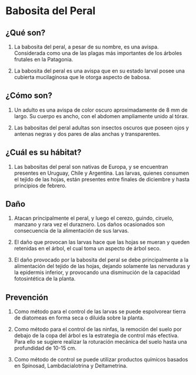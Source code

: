 # Babosita del Peral
## ¿Qué son?
1. La babosita del peral, a pesar de su nombre, es una avispa. Considerada como una de las plagas más importantes de los árboles frutales en la Patagonia. 

2. La babosita del peral es una avispa que en su estado larval posee una cubierta mucilaginosa que le otorga aspecto de babosa.

## ¿Cómo son?
1. Un adulto es una avispa de color oscuro aproximadamente de 8 mm de largo. Su cuerpo es ancho, con el abdomen ampliamente unido al tórax.

2. Las babositas del peral adultas son insectos oscuros que poseen ojos y antenas negras y dos pares de alas anchas y transparentes.

## ¿Cuál es su hábitat?
1. Las babositas del peral son nativas de Europa, y se encuentran presentes en Uruguay, Chile y Argentina. Las larvas, quienes consumen el tejido de las hojas, están presentes entre finales de diciembre y hasta principios de febrero.

## Daño
1. Atacan principalmente el peral, y luego el cerezo, guindo, ciruelo, manzano y rara vez el duraznero. Los daños ocasionados son consecuencia de la alimentación de sus larvas.

2. El daño que provocan las larvas hace que las hojas se mueran y queden retenidas en el árbol, el cual toma un aspecto de árbol seco.

3. El daño provocado por la babosita del peral se debe principalmente a la alimentación del tejido de las hojas, dejando solamente las nervaduras y la epidermis inferior, y provocando una disminución de la capacidad fotosintética de la planta.

## Prevención
1. Como método para el control de las larvas se puede espolvorear tierra de diatomeas en forma seca o diluida sobre la planta.

2. Como método para el control de las ninfas, la remoción del suelo por debajo de la copa del árbol es la estrategia de control más efectiva. Para ello se sugiere realizar la roturación mecánica del suelo hasta una profundidad de 10-15 cm.

3. Como método de control se puede utilizar productos químicos basados en Spinosad, Lambdacialotrina y Deltametrina.
